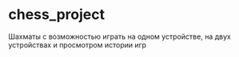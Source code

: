 # chess_project
Шахматы с возможностью играть на одном устройстве, на двух устройствах и просмотром истории игр
